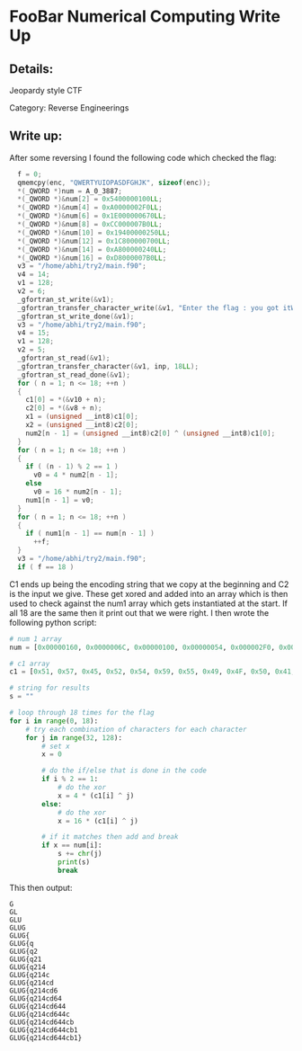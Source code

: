 # FooBar Numerical Computing Write Up

## Details:

Jeopardy style CTF

Category: Reverse Engineerings

## Write up:

After some reversing I found the following code which checked the flag:

```c
  f = 0;
  qmemcpy(enc, "QWERTYUIOPASDFGHJK", sizeof(enc));
  *(_QWORD *)num = A_0_3887;
  *(_QWORD *)&num[2] = 0x5400000100LL;
  *(_QWORD *)&num[4] = 0xA0000002F0LL;
  *(_QWORD *)&num[6] = 0x1E000000670LL;
  *(_QWORD *)&num[8] = 0xCC000007B0LL;
  *(_QWORD *)&num[10] = 0x19400000250LL;
  *(_QWORD *)&num[12] = 0x1C800000700LL;
  *(_QWORD *)&num[14] = 0xA800000240LL;
  *(_QWORD *)&num[16] = 0xD8000007B0LL;
  v3 = "/home/abhi/try2/main.f90";
  v4 = 14;
  v1 = 128;
  v2 = 6;
  _gfortran_st_write(&v1);
  _gfortran_transfer_character_write(&v1, "Enter the flag : you got itWrong", 17LL);
  _gfortran_st_write_done(&v1);
  v3 = "/home/abhi/try2/main.f90";
  v4 = 15;
  v1 = 128;
  v2 = 5;
  _gfortran_st_read(&v1);
  _gfortran_transfer_character(&v1, inp, 18LL);
  _gfortran_st_read_done(&v1);
  for ( n = 1; n <= 18; ++n )
  {
    c1[0] = *(&v10 + n);
    c2[0] = *(&v8 + n);
    x1 = (unsigned __int8)c1[0];
    x2 = (unsigned __int8)c2[0];
    num2[n - 1] = (unsigned __int8)c2[0] ^ (unsigned __int8)c1[0];
  }
  for ( n = 1; n <= 18; ++n )
  {
    if ( (n - 1) % 2 == 1 )
      v0 = 4 * num2[n - 1];
    else
      v0 = 16 * num2[n - 1];
    num1[n - 1] = v0;
  }
  for ( n = 1; n <= 18; ++n )
  {
    if ( num1[n - 1] == num[n - 1] )
      ++f;
  }
  v3 = "/home/abhi/try2/main.f90";
  if ( f == 18 )
```

C1 ends up being the encoding string that we copy at the beginning and C2 is the input we give. These get xored and added into an array which is then used to check against the num1 array which gets instantiated at the start. If all 18 are the same then it print out that we were right. I then wrote the following python script:

```python
# num 1 array
num = [0x00000160, 0x0000006C, 0x00000100, 0x00000054, 0x000002F0, 0x000000A0, 0x00000670, 0x000001E0, 0x000007B0, 0x000000CC, 0x00000250, 0x00000194, 0x00000700, 0x000001C8, 0x00000240, 0x000000A8, 0x000007B0, 0x000000D8]

# c1 array
c1 = [0x51, 0x57, 0x45, 0x52, 0x54, 0x59, 0x55, 0x49, 0x4F, 0x50, 0x41, 0x53, 0x44, 0x46, 0x47, 0x48, 0x4A, 0x4B]

# string for results
s = ""

# loop through 18 times for the flag
for i in range(0, 18):
    # try each combination of characters for each character
	for j in range(32, 128):
        # set x
		x = 0

        # do the if/else that is done in the code
		if i % 2 == 1:
            # do the xor
			x = 4 * (c1[i] ^ j)
		else:
            # do the xor
			x = 16 * (c1[i] ^ j)

        # if it matches then add and break
		if x == num[i]:
			s += chr(j)
			print(s)
            break
```

This then output:

```
G
GL
GLU
GLUG
GLUG{
GLUG{q
GLUG{q2
GLUG{q21
GLUG{q214
GLUG{q214c
GLUG{q214cd
GLUG{q214cd6
GLUG{q214cd64
GLUG{q214cd644
GLUG{q214cd644c
GLUG{q214cd644cb
GLUG{q214cd644cb1
GLUG{q214cd644cb1}
```